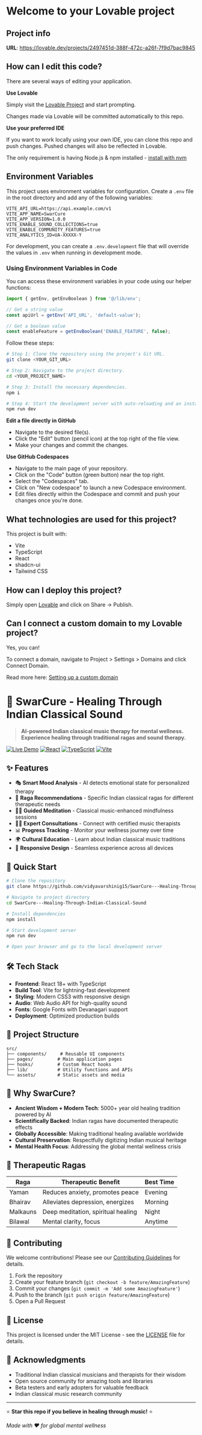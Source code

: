 # Welcome to your Lovable project

## Project info

**URL**: https://lovable.dev/projects/2497451d-388f-472c-a26f-7f9d7bac9845

## How can I edit this code?

There are several ways of editing your application.

**Use Lovable**

Simply visit the [Lovable Project](https://lovable.dev/projects/2497451d-388f-472c-a26f-7f9d7bac9845) and start prompting.

Changes made via Lovable will be committed automatically to this repo.

**Use your preferred IDE**

If you want to work locally using your own IDE, you can clone this repo and push changes. Pushed changes will also be reflected in Lovable.

The only requirement is having Node.js & npm installed - [install with nvm](https://github.com/nvm-sh/nvm#installing-and-updating)

## Environment Variables

This project uses environment variables for configuration. Create a `.env` file in the root directory and add any of the following variables:

```
VITE_API_URL=https://api.example.com/v1
VITE_APP_NAME=SwarCure
VITE_APP_VERSION=1.0.0
VITE_ENABLE_SOUND_COLLECTIONS=true
VITE_ENABLE_COMMUNITY_FEATURES=true
VITE_ANALYTICS_ID=UA-XXXXX-Y
```

For development, you can create a `.env.development` file that will override the values in `.env` when running in development mode.

### Using Environment Variables in Code

You can access these environment variables in your code using our helper functions:

```typescript
import { getEnv, getEnvBoolean } from '@/lib/env';

// Get a string value
const apiUrl = getEnv('API_URL', 'default-value');

// Get a boolean value
const enableFeature = getEnvBoolean('ENABLE_FEATURE', false);
```

Follow these steps:

```sh
# Step 1: Clone the repository using the project's Git URL.
git clone <YOUR_GIT_URL>

# Step 2: Navigate to the project directory.
cd <YOUR_PROJECT_NAME>

# Step 3: Install the necessary dependencies.
npm i

# Step 4: Start the development server with auto-reloading and an instant preview.
npm run dev
```

**Edit a file directly in GitHub**

- Navigate to the desired file(s).
- Click the "Edit" button (pencil icon) at the top right of the file view.
- Make your changes and commit the changes.

**Use GitHub Codespaces**

- Navigate to the main page of your repository.
- Click on the "Code" button (green button) near the top right.
- Select the "Codespaces" tab.
- Click on "New codespace" to launch a new Codespace environment.
- Edit files directly within the Codespace and commit and push your changes once you're done.

## What technologies are used for this project?

This project is built with:

- Vite
- TypeScript
- React
- shadcn-ui
- Tailwind CSS

## How can I deploy this project?

Simply open [Lovable](https://lovable.dev/projects/2497451d-388f-472c-a26f-7f9d7bac9845) and click on Share -> Publish.

## Can I connect a custom domain to my Lovable project?

Yes, you can!

To connect a domain, navigate to Project > Settings > Domains and click Connect Domain.

Read more here: [Setting up a custom domain](https://docs.lovable.dev/tips-tricks/custom-domain#step-by-step-guide)
# 🎵 SwarCure - Healing Through Indian Classical Sound

> **AI-powered Indian classical music therapy for mental wellness. Experience healing through traditional ragas and sound therapy.**

[![Live Demo](https://img.shields.io/badge/Live-Demo-brightgreen)](https://swarcure.netlify.app)
[![React](https://img.shields.io/badge/React-18+-blue)](https://reactjs.org/)
[![TypeScript](https://img.shields.io/badge/TypeScript-5+-blue)](https://www.typescriptlang.org/)
[![Vite](https://img.shields.io/badge/Vite-4+-purple)](https://vitejs.dev/)

## ✨ Features

- 🎭 **Smart Mood Analysis** - AI detects emotional state for personalized therapy
- 🎼 **Raga Recommendations** - Specific Indian classical ragas for different therapeutic needs
- 🧘‍♀️ **Guided Meditation** - Classical music-enhanced mindfulness sessions
- 👨‍⚕️ **Expert Consultations** - Connect with certified music therapists
- 📊 **Progress Tracking** - Monitor your wellness journey over time
- 🌍 **Cultural Education** - Learn about Indian classical music traditions
- 📱 **Responsive Design** - Seamless experience across all devices

## 🚀 Quick Start

```bash
# Clone the repository
git clone https://github.com/vidyavarshinig15/SwarCure---Healing-Through-Indian-Classical-Sound.git

# Navigate to project directory
cd SwarCure---Healing-Through-Indian-Classical-Sound

# Install dependencies
npm install

# Start development server
npm run dev

# Open your browser and go to the local development server
```

## 🛠️ Tech Stack

- **Frontend**: React 18+ with TypeScript
- **Build Tool**: Vite for lightning-fast development
- **Styling**: Modern CSS3 with responsive design
- **Audio**: Web Audio API for high-quality sound
- **Fonts**: Google Fonts with Devanagari support
- **Deployment**: Optimized production builds

## 🎯 Project Structure

```
src/
├── components/     # Reusable UI components
├── pages/         # Main application pages
├── hooks/         # Custom React hooks
├── lib/           # Utility functions and APIs
└── assets/        # Static assets and media
```

## 🌟 Why SwarCure?

- **Ancient Wisdom + Modern Tech**: 5000+ year old healing tradition powered by AI
- **Scientifically Backed**: Indian ragas have documented therapeutic effects
- **Globally Accessible**: Making traditional healing available worldwide
- **Cultural Preservation**: Respectfully digitizing Indian musical heritage
- **Mental Health Focus**: Addressing the global mental wellness crisis

## 🎵 Therapeutic Ragas

| Raga | Therapeutic Benefit | Best Time |
|------|-------------------|-----------|
| Yaman | Reduces anxiety, promotes peace | Evening |
| Bhairav | Alleviates depression, energizes | Morning |
| Malkauns | Deep meditation, spiritual healing | Night |
| Bilawal | Mental clarity, focus | Anytime |

## 🤝 Contributing

We welcome contributions! Please see our [Contributing Guidelines](CONTRIBUTING.md) for details.

1. Fork the repository
2. Create your feature branch (`git checkout -b feature/AmazingFeature`)
3. Commit your changes (`git commit -m 'Add some AmazingFeature'`)
4. Push to the branch (`git push origin feature/AmazingFeature`)
5. Open a Pull Request

## 📄 License

This project is licensed under the MIT License - see the [LICENSE](LICENSE) file for details.

## 🙏 Acknowledgments

- Traditional Indian classical musicians and therapists for their wisdom
- Open source community for amazing tools and libraries
- Beta testers and early adopters for valuable feedback
- Indian classical music research community

---

⭐ **Star this repo if you believe in healing through music!** ⭐

*Made with ❤️ for global mental wellness*
